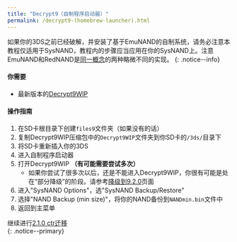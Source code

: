 ```yaml
---
title: "Decrypt9（自制程序启动器）"
permalink: /decrypt9-(homebrew-launcher).html
---
```


如果你的3DS之前已经破解，并安装了基于EmuNAND的自制系统，请务必注意本教程仅适用于SysNAND，教程内的步骤应当应用在你的SysNAND上。注意EmuNAND和RedNAND是[同一概念](http://3dbrew.org/wiki/NAND_Redirection)的两种略微不同的实现。
{: .notice--info}

#### 你需要

* 最新版本的[Decrypt9WIP](https://github.com/d0k3/Decrypt9WIP/releases/)

#### 操作指南

1. 在SD卡根目录下创建`files9`文件夹（如果没有的话）
3. 复制Decrypt9WIP压缩包中的`Decrypt9WIP`文件夹到你SD卡的`/3ds/`目录下
3. 将SD卡重新插入你的3DS
4. 进入自制程序启动器
4. 打开Decrypt9WIP **（有可能需要尝试多次）**
    + 如果你尝试了很多次以后，还是不能进入Decrypt9WIP，你很有可能是处在“部分降级”的阶段。请参考[降级到9.2.0](9.2.0-downgrade)页面
4. 进入"SysNAND Options"，选"SysNAND Backup/Restore"
5. 选择"NAND Backup (min size)"，将你的NAND备份到`NANDmin.bin`文件中
6. 返回到主菜单

继续进行[2.1.0 ctr迁移](2.1.0-ctrtransfer)    
{: .notice--primary}
